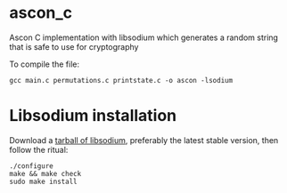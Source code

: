 # ascon_c

Ascon C implementation with libsodium which generates a random string that is safe to use for cryptography

To compile the file:

```
gcc main.c permutations.c printstate.c -o ascon -lsodium
```

# Libsodium installation
Download a [tarball of libsodium](https://download.libsodium.org/libsodium/releases/), preferably the latest stable version, then follow the ritual:

```
./configure
make && make check
sudo make install
```
